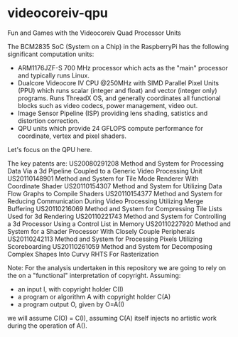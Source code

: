 videocoreiv-qpu
===============

Fun and Games with the Videocoreiv Quad Processor Units

The BCM2835 SoC (System on a Chip) in the RaspberryPi has the following significant computation units:
- ARM1176JZF-S 700 MHz processor which acts as the "main" processor and typically runs Linux.
- Dualcore Videocore IV CPU @250MHz with SIMD Parallel Pixel Units (PPU) which runs scalar (integer and float) and vector (integer only) programs.
Runs ThreadX OS, and generally coordinates all functional blocks such as video codecs, power management, video out.
- Image Sensor Pipeline (ISP) providing lens shading, satistics and distortion correction.
- QPU units which provide 24 GFLOPS compute performance for coordinate, vertex and pixel shaders.

Let's focus on the QPU here.

The key patents are:
US20080291208 Method and System for Processing Data Via a 3d Pipeline Coupled to a Generic Video Processing Unit
US20110148901 Method and System for Tile Mode Renderer With Coordinate Shader
US20110154307 Method and System for Utilizing Data Flow Graphs to Compile Shaders
US20110154377 Method and System for Reducing Communication During Video Processing Utilizing Merge Buffering
US20110216069 Method and System for Compressing Tile Lists Used for 3d Rendering
US20110221743 Method and System for Controlling a 3d Processor Using a Control List in Memory
US20110227920 Method and System for a Shader Processor With Closely Couple Peripherals
US20110242113 Method and System for Processing Pixels Utilizing Scoreboarding
US20110261059 Method and System for Decomposing Complex Shapes Into Curvy RHTS For Rasterization

Note:
For the analysis undertaken in this repository we are going to rely on the on a "functional" interpretation of copyright.  Assuming:
- an input I, with copyright holder C(I)
- a program or algorithm A with copyright holder C(A)
- a program output O, given by O=A(I)

we will assume C(O) = C(I), assuming C(A) itself injects no artistic work during the operation of A().


